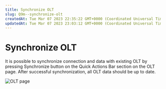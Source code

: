```yaml
---
title: Synchronize OLT
slug: Q9m--synchronize-olt
createdAt: Tue Mar 07 2023 22:35:22 GMT+0000 (Coordinated Universal Time)
updatedAt: Tue Mar 07 2023 23:03:12 GMT+0000 (Coordinated Universal Time)
---
```


# Synchronize OLT

It is possible to synchronize connection and data with existing OLT by pressing Synchronize button on the Quick Actions Bar section on the OLT page. After successful synchronization, all OLT data should be up to date.

![OLT page](../../.gitbook/assets/UVSiAKo32h60hogplfM0X\_image.png)
